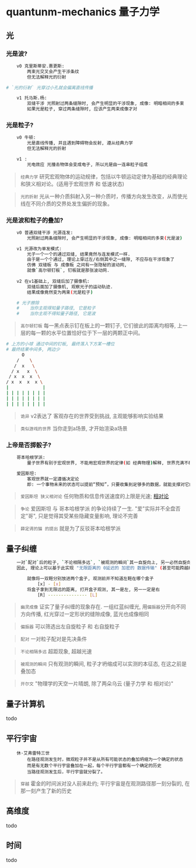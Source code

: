 # quantunm-mechanics 量子力学

## 光

### 光是波?

```bash
    v0 克里斯蒂安.惠更斯:
        两束光交叉会产生干涉条纹
        但无法解释光的衍射

# `光的衍射` 光穿过小孔就会偏离直线传播

    v1 托马斯.杨:
        双缝干涉 光照射过两条缝隙时, 会产生明显的干涉现象, 成像: 明暗相间的多束
        如果光是粒子, 穿过两条缝隙时, 应该产生两束成像才对
```

### 光是粒子?

```bash
    v0 牛顿:
        光是直线传播, 并且遇到障碍物会反射, 遵从经典力学
        但无法解释光的折射

    v1 :
        光电效应 光撞击物体会变成电子, 所以光是由一连串粒子组成
```

> `经典力学` 研究宏观物体的运动规律，包括以牛顿运动定律为基础的经典理论和狭义相对论。(适用于宏观世界 和 低速状态)

> `光的折射` 光从一种介质斜射入另一种介质时，传播方向发生改变，从而使光线在不同介质的交界处发生偏折的现象。

### 光是波和粒子的叠加?

```bash
    v0 普通双缝干涉 光源连发:
        光照射过两条缝隙时, 会产生明显的干涉现象, 成像: 明暗相间的多束(光是波)

    v1 光源改为单发模式:
        光子一个一个的通过双缝, 结果竟然与连发模式一样.
        由于是一个个通过, 理论上穿过左/右侧其中之一缝隙, 不应存在干涉现象了
        仿佛 双缝板 与 成像板 之间有一张隐秘的波动网, 
        就像`高尔顿钉板`, 钉板就是那张波动网.
        
    v2 在v1基础上, 双缝后加了摄像机:
        双缝后面加了摄像机, 观察光子的运动轨迹.
        结果成像竟然变为两束(光是粒子)

    # 光子擦除
    #    当你主观得知量子路径, 它是粒子
    #    当你主观不得知量子路径, 它是波
```

> `高尔顿钉板` 每一黑点表示钉在板上的一颗钉子, 它们彼此的距离均相等, 上一层的每一颗的水平位置恰好位于下一层的两颗正中间。

```bash
# 上方的小球 通过中间的钉板, 最终落入下方某一槽位
# 最终结果中间多, 两边少
      O 
    /    \
   /  x   \
  / x   x  \
 / x  x  x  \
/ x  x  x  x \
|             |
| | | | | | | |
| | | | | | | |
| | | | | | | |
```

> `诡异` v2表达了 客观存在的世界受到挑战, 主观能够影响实验结果

> `类似游戏的世界` 当你走到a场景, 才开始渲染a场景

### 上帝是否掷骰子?

```bash
    哥本哈根学派:
        量子世界有别于宏观世界, 不能用宏观世界的定律(如 经典物理)解释, 世界充满不确定性

    爱因斯坦:
        客观世界就一定遵循决定论
        即: 一个事物未来的状态可以提前“预知”，只要收集到足够多的数据，就能支撑对它的判断，所谓“物质不确定性原理”是因为收集的数据“不准确”而已。
```

> `爱因斯坦 狭义相对论` 任何物质和信息传送速度的上限是光速; [相对论](theory-of-relativity.md)

> `争论` 爱因斯坦 与 哥本哈根学派 的争论持续了一生. "爱"实际并不全盘否定"哥", 只是觉得其受某些隐藏变量影响, 理论不完善

> `薛定谔的猫 的提出` 就是为了反驳哥本哈根学派

## 量子纠缠

```bash
    一对`配对`后的粒子, `不论相隔多远`, `被观测的瞬间`其一自旋向上, 另一必然自旋向下, 反之亦然.
    因此, 理论上可以基于此实现 "无限距离的 0延迟的 加密的 数据传输" (甚至可能跨越维度)

        就像将一双鞋分别放进两个盒子, 观测前并不知道左鞋在哪个盒子
            [x] - [x]
        将盒子拿到无限远的距离, 打开盒子观测, 其一是左, 另一一定是右
            [R] --------------- [L]
```

> `幽灵成像` 证实了量子纠缠的现象存在. 一组红蓝纠缠光, 用`偏振器`分开向不同方向传播, 红光穿过一定形状的缝隙成像, 蓝光也成像相同

> `偏振器` 可以筛选出左自旋粒子 和 右自旋粒子

> `配对` 一对粒子配对是先决条件

> `不论相隔多远` 超距现象, 超越光速

> `被观测的瞬间` 只有观测的瞬间, 粒子才坍缩成可以实测的本征态, 在这之前是叠加态

> `开尔文` "物理学的天空一片晴朗, 除了两朵乌云 (量子力学 和 相对论)"

## 量子计算机

todo

## 平行宇宙

        休·艾弗雷特三世
            在路径观测发生时，微观粒子并不是从所有可能状态的叠加坍缩为一个确定的状态
            而是有无数个平行宇宙叠加在一起，每个平行宇宙都有一个确定的历史
            当路径观测发生后，平行宇宙就分裂了。

> `穿越` 霍金的时间派对没人前来赴约; 平行宇宙是在观测路径那一刻分裂的, 在那一刻产生了新的历史

## 高维度

todo

## 时间

todo